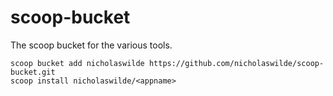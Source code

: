 # scoop-bucket
The scoop bucket for the various tools.

```
scoop bucket add nicholaswilde https://github.com/nicholaswilde/scoop-bucket.git
scoop install nicholaswilde/<appname>
```
